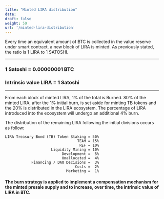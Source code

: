 ```yaml
---
title: "Minted LIRA distribution"
date:
draft: false
weight: 50
url: '/minted-lira-distribution'
---
```


Every time an equivalent amount of BTC is collected in the value reserve under smart contract, a new block of LIRA is minted.
As previously stated, the ratio is 1 LIRA to 1 SATOSHI.

---

<h3>1 Satoshi = 0.00000001 BTC</h3>

<h3>Intrinsic value LIRA = 1 Satoshi</h3>

---

From each block of minted LIRA, 1% of the total is Burned.
80% of the minted LIRA, after the 1% initial burn, is set aside for minting TB tokens and the 20% is distributed in the LIRA ecosystem.
The percentage of LIRA introduced into the ecosystem will undergo an additional 4% burn.

The distribution of the remaining LIRA following the initial divisions occurs as follow:

    LIRA Treasury Bond (TB) Token Staking = 50%
                                     TEAM = 15%                              
                                      REF = 10%
                         Liquidity Mining = 10%
                              Development =  5%
                              Unallocated =  4%
                Financing / DAO Decisions =  3%
                                    Costs =  2%
                                Marketing =  1%

<h4>The burn strategy is applied to implement a compensation mechanism for the minted presale supply and to increase, over time, the intrinsic 
value of LIRA in BTC.</h4>

